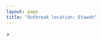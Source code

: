 ```yaml
---
layout: page
title: "Outbreak location: Etawah"
---
```

<div id="mapid">
<script src="https://buda-magenta.github.io/hazard_map/load_map.js"></script>
><script>
var marker_outbreak = L.marker([26.718324, 79.090254],{"autoPan": true}).addTo(map); marker_outbreak.bindTooltip("Etawah").openTooltip();

var circle_1 = L.circle([25.531031, 78.652689], {"pane": "markerPane", "color": "red", "fill": true, "fillOpacity": 0.2, "fillRule": "evenodd", "lineCap": "round", "lineJoin": "round", "opacity": 1.0, "radius": 436346, "stroke": true, "weight": 2}).addTo(map);
circle_1.bindTooltip("Jhansi<br>rank: 1<br>hazard index: 0.109087")

var circle_2 = L.circle([26.460914, 80.321759], {"pane": "markerPane", "color": "red", "fill": true, "fillOpacity": 0.2, "fillRule": "evenodd", "lineCap": "round", "lineJoin": "round", "opacity": 1.0, "radius": 235361, "stroke": true, "weight": 2}).addTo(map);
circle_2.bindTooltip("Kanpur<br>rank: 2<br>hazard index: 0.058840")

var circle_3 = L.circle([26.838100, 80.934600], {"pane": "markerPane", "color": "red", "fill": true, "fillOpacity": 0.2, "fillRule": "evenodd", "lineCap": "round", "lineJoin": "round", "opacity": 1.0, "radius": 150253, "stroke": true, "weight": 2}).addTo(map);
circle_3.bindTooltip("Lucknow<br>rank: 3<br>hazard index: 0.037563")

var circle_4 = L.circle([27.175255, 78.009816], {"pane": "markerPane", "color": "red", "fill": true, "fillOpacity": 0.2, "fillRule": "evenodd", "lineCap": "round", "lineJoin": "round", "opacity": 1.0, "radius": 79591, "stroke": true, "weight": 2}).addTo(map);
circle_4.bindTooltip("Agra<br>rank: 4<br>hazard index: 0.019898")

var circle_5 = L.circle([26.203725, 78.157363], {"pane": "markerPane", "color": "red", "fill": true, "fillOpacity": 0.2, "fillRule": "evenodd", "lineCap": "round", "lineJoin": "round", "opacity": 1.0, "radius": 77080, "stroke": true, "weight": 2}).addTo(map);
circle_5.bindTooltip("Gwalior<br>rank: 5<br>hazard index: 0.019270")

var circle_6 = L.circle([28.651718, 77.221939], {"pane": "markerPane", "color": "red", "fill": true, "fillOpacity": 0.2, "fillRule": "evenodd", "lineCap": "round", "lineJoin": "round", "opacity": 1.0, "radius": 69134, "stroke": true, "weight": 2}).addTo(map);
circle_6.bindTooltip("Delhi<br>rank: 6<br>hazard index: 0.017284")

var circle_7 = L.circle([27.876990, 78.137290], {"pane": "markerPane", "color": "red", "fill": true, "fillOpacity": 0.2, "fillRule": "evenodd", "lineCap": "round", "lineJoin": "round", "opacity": 1.0, "radius": 42686, "stroke": true, "weight": 2}).addTo(map);
circle_7.bindTooltip("Aligarh<br>rank: 7<br>hazard index: 0.010672")

var circle_8 = L.circle([28.457876, 79.405571], {"pane": "markerPane", "color": "red", "fill": true, "fillOpacity": 0.2, "fillRule": "evenodd", "lineCap": "round", "lineJoin": "round", "opacity": 1.0, "radius": 33552, "stroke": true, "weight": 2}).addTo(map);
circle_8.bindTooltip("Bareilly<br>rank: 8<br>hazard index: 0.008388")

var circle_9 = L.circle([27.177366, 78.389912], {"pane": "markerPane", "color": "red", "fill": true, "fillOpacity": 0.2, "fillRule": "evenodd", "lineCap": "round", "lineJoin": "round", "opacity": 1.0, "radius": 33393, "stroke": true, "weight": 2}).addTo(map);
circle_9.bindTooltip("Firozabad<br>rank: 9<br>hazard index: 0.008348")

var circle_10 = L.circle([25.438130, 81.833800], {"pane": "markerPane", "color": "red", "fill": true, "fillOpacity": 0.2, "fillRule": "evenodd", "lineCap": "round", "lineJoin": "round", "opacity": 1.0, "radius": 23275, "stroke": true, "weight": 2}).addTo(map);
circle_10.bindTooltip("Allahabad<br>rank: 10<br>hazard index: 0.005819")

var circle_11 = L.circle([26.575504, 80.613762], {"pane": "markerPane", "color": "red", "fill": true, "fillOpacity": 0.2, "fillRule": "evenodd", "lineCap": "round", "lineJoin": "round", "opacity": 1.0, "radius": 17357, "stroke": true, "weight": 2}).addTo(map);
circle_11.bindTooltip("Unnao<br>rank: 11<br>hazard index: 0.004339")

var circle_12 = L.circle([26.500000, 78.750000], {"pane": "markerPane", "color": "red", "fill": true, "fillOpacity": 0.2, "fillRule": "evenodd", "lineCap": "round", "lineJoin": "round", "opacity": 1.0, "radius": 16465, "stroke": true, "weight": 2}).addTo(map);
circle_12.bindTooltip("Bhind<br>rank: 12<br>hazard index: 0.004116")

var circle_13 = L.circle([27.504639, 80.829466], {"pane": "markerPane", "color": "red", "fill": true, "fillOpacity": 0.2, "fillRule": "evenodd", "lineCap": "round", "lineJoin": "round", "opacity": 1.0, "radius": 15663, "stroke": true, "weight": 2}).addTo(map);
circle_13.bindTooltip("Sitapur<br>rank: 13<br>hazard index: 0.003916")

var circle_14 = L.circle([25.375241, 77.828119], {"pane": "markerPane", "color": "red", "fill": true, "fillOpacity": 0.2, "fillRule": "evenodd", "lineCap": "round", "lineJoin": "round", "opacity": 1.0, "radius": 13980, "stroke": true, "weight": 2}).addTo(map);
circle_14.bindTooltip("Shivpuri<br>rank: 14<br>hazard index: 0.003495")

var circle_15 = L.circle([27.633333, 77.583333], {"pane": "markerPane", "color": "red", "fill": true, "fillOpacity": 0.2, "fillRule": "evenodd", "lineCap": "round", "lineJoin": "round", "opacity": 1.0, "radius": 13140, "stroke": true, "weight": 2}).addTo(map);
circle_15.bindTooltip("Mathura<br>rank: 15<br>hazard index: 0.003285")

var circle_16 = L.circle([27.912633, 79.746563], {"pane": "markerPane", "color": "red", "fill": true, "fillOpacity": 0.2, "fillRule": "evenodd", "lineCap": "round", "lineJoin": "round", "opacity": 1.0, "radius": 12252, "stroke": true, "weight": 2}).addTo(map);
circle_16.bindTooltip("Shahjahanpur<br>rank: 16<br>hazard index: 0.003063")

var circle_17 = L.circle([26.915458, 75.818982], {"pane": "markerPane", "color": "red", "fill": true, "fillOpacity": 0.2, "fillRule": "evenodd", "lineCap": "round", "lineJoin": "round", "opacity": 1.0, "radius": 10855, "stroke": true, "weight": 2}).addTo(map);
circle_17.bindTooltip("Jaipur<br>rank: 17<br>hazard index: 0.002714")

var circle_18 = L.circle([27.437194, 79.489129], {"pane": "markerPane", "color": "red", "fill": true, "fillOpacity": 0.2, "fillRule": "evenodd", "lineCap": "round", "lineJoin": "round", "opacity": 1.0, "radius": 10301, "stroke": true, "weight": 2}).addTo(map);
circle_18.bindTooltip("Farrukhabad<br>rank: 18<br>hazard index: 0.002575")

var circle_19 = L.circle([25.609324, 85.123525], {"pane": "markerPane", "color": "red", "fill": true, "fillOpacity": 0.2, "fillRule": "evenodd", "lineCap": "round", "lineJoin": "round", "opacity": 1.0, "radius": 9541, "stroke": true, "weight": 2}).addTo(map);
circle_19.bindTooltip("Patna<br>rank: 19<br>hazard index: 0.002385")

var circle_20 = L.circle([27.338577, 80.097526], {"pane": "markerPane", "color": "red", "fill": true, "fillOpacity": 0.2, "fillRule": "evenodd", "lineCap": "round", "lineJoin": "round", "opacity": 1.0, "radius": 9311, "stroke": true, "weight": 2}).addTo(map);
circle_20.bindTooltip("Hardoi<br>rank: 20<br>hazard index: 0.002328")

var circle_21 = L.circle([25.750000, 78.500000], {"pane": "markerPane", "color": "red", "fill": true, "fillOpacity": 0.2, "fillRule": "evenodd", "lineCap": "round", "lineJoin": "round", "opacity": 1.0, "radius": 9238, "stroke": true, "weight": 2}).addTo(map);
circle_21.bindTooltip("Datia<br>rank: 21<br>hazard index: 0.002310")

var circle_22 = L.circle([26.166667, 77.500000], {"pane": "markerPane", "color": "red", "fill": true, "fillOpacity": 0.2, "fillRule": "evenodd", "lineCap": "round", "lineJoin": "round", "opacity": 1.0, "radius": 8466, "stroke": true, "weight": 2}).addTo(map);
circle_22.bindTooltip("Morena<br>rank: 22<br>hazard index: 0.002117")

var circle_23 = L.circle([29.000653, 77.768229], {"pane": "markerPane", "color": "red", "fill": true, "fillOpacity": 0.2, "fillRule": "evenodd", "lineCap": "round", "lineJoin": "round", "opacity": 1.0, "radius": 8374, "stroke": true, "weight": 2}).addTo(map);
circle_23.bindTooltip("Meerut<br>rank: 23<br>hazard index: 0.002094")

var circle_24 = L.circle([25.935955, 79.424328], {"pane": "markerPane", "color": "red", "fill": true, "fillOpacity": 0.2, "fillRule": "evenodd", "lineCap": "round", "lineJoin": "round", "opacity": 1.0, "radius": 8223, "stroke": true, "weight": 2}).addTo(map);
circle_24.bindTooltip("Orai<br>rank: 24<br>hazard index: 0.002056")

var circle_25 = L.circle([25.476300, 80.339500], {"pane": "markerPane", "color": "red", "fill": true, "fillOpacity": 0.2, "fillRule": "evenodd", "lineCap": "round", "lineJoin": "round", "opacity": 1.0, "radius": 8214, "stroke": true, "weight": 2}).addTo(map);
circle_25.bindTooltip("Banda<br>rank: 25<br>hazard index: 0.002054")

var circle_26 = L.circle([27.265212, 77.369126], {"pane": "markerPane", "color": "red", "fill": true, "fillOpacity": 0.2, "fillRule": "evenodd", "lineCap": "round", "lineJoin": "round", "opacity": 1.0, "radius": 7652, "stroke": true, "weight": 2}).addTo(map);
circle_26.bindTooltip("Bharatpur<br>rank: 26<br>hazard index: 0.001913")

var circle_27 = L.circle([23.258486, 77.401989], {"pane": "markerPane", "color": "red", "fill": true, "fillOpacity": 0.2, "fillRule": "evenodd", "lineCap": "round", "lineJoin": "round", "opacity": 1.0, "radius": 7571, "stroke": true, "weight": 2}).addTo(map);
circle_27.bindTooltip("Bhopal<br>rank: 27<br>hazard index: 0.001893")

var circle_28 = L.circle([27.036604, 78.651436], {"pane": "markerPane", "color": "red", "fill": true, "fillOpacity": 0.2, "fillRule": "evenodd", "lineCap": "round", "lineJoin": "round", "opacity": 1.0, "radius": 6899, "stroke": true, "weight": 2}).addTo(map);
circle_28.bindTooltip("Shikohabad<br>rank: 28<br>hazard index: 0.001725")

var circle_29 = L.circle([22.541418, 88.357691], {"pane": "markerPane", "color": "red", "fill": true, "fillOpacity": 0.2, "fillRule": "evenodd", "lineCap": "round", "lineJoin": "round", "opacity": 1.0, "radius": 6882, "stroke": true, "weight": 2}).addTo(map);
circle_29.bindTooltip("Kolkata<br>rank: 29<br>hazard index: 0.001721")

var circle_30 = L.circle([25.565691, 80.063489], {"pane": "markerPane", "color": "red", "fill": true, "fillOpacity": 0.2, "fillRule": "evenodd", "lineCap": "round", "lineJoin": "round", "opacity": 1.0, "radius": 6720, "stroke": true, "weight": 2}).addTo(map);
circle_30.bindTooltip("Khanna<br>rank: 30<br>hazard index: 0.001680")

var circle_31 = L.circle([24.700385, 78.518668], {"pane": "markerPane", "color": "red", "fill": true, "fillOpacity": 0.2, "fillRule": "evenodd", "lineCap": "round", "lineJoin": "round", "opacity": 1.0, "radius": 6685, "stroke": true, "weight": 2}).addTo(map);
circle_31.bindTooltip("Lalitpur<br>rank: 31<br>hazard index: 0.001671")

var circle_32 = L.circle([26.439874, 80.018000], {"pane": "markerPane", "color": "red", "fill": true, "fillOpacity": 0.2, "fillRule": "evenodd", "lineCap": "round", "lineJoin": "round", "opacity": 1.0, "radius": 5778, "stroke": true, "weight": 2}).addTo(map);
circle_32.bindTooltip("Akbarpur<br>rank: 32<br>hazard index: 0.001445")

var circle_33 = L.circle([26.653396, 77.624206], {"pane": "markerPane", "color": "red", "fill": true, "fillOpacity": 0.2, "fillRule": "evenodd", "lineCap": "round", "lineJoin": "round", "opacity": 1.0, "radius": 5592, "stroke": true, "weight": 2}).addTo(map);
circle_33.bindTooltip("Dhaulpur<br>rank: 33<br>hazard index: 0.001398")

var circle_34 = L.circle([29.154148, 77.305954], {"pane": "markerPane", "color": "red", "fill": true, "fillOpacity": 0.2, "fillRule": "evenodd", "lineCap": "round", "lineJoin": "round", "opacity": 1.0, "radius": 5180, "stroke": true, "weight": 2}).addTo(map);
circle_34.bindTooltip("Baraut<br>rank: 34<br>hazard index: 0.001295")

var circle_35 = L.circle([27.573243, 78.111739], {"pane": "markerPane", "color": "red", "fill": true, "fillOpacity": 0.2, "fillRule": "evenodd", "lineCap": "round", "lineJoin": "round", "opacity": 1.0, "radius": 4843, "stroke": true, "weight": 2}).addTo(map);
circle_35.bindTooltip("Hathras<br>rank: 35<br>hazard index: 0.001211")

var circle_36 = L.circle([26.671329, 83.364583], {"pane": "markerPane", "color": "red", "fill": true, "fillOpacity": 0.2, "fillRule": "evenodd", "lineCap": "round", "lineJoin": "round", "opacity": 1.0, "radius": 4843, "stroke": true, "weight": 2}).addTo(map);
circle_36.bindTooltip("Gorakhpur<br>rank: 36<br>hazard index: 0.001211")

var circle_37 = L.circle([25.335649, 83.007629], {"pane": "markerPane", "color": "red", "fill": true, "fillOpacity": 0.2, "fillRule": "evenodd", "lineCap": "round", "lineJoin": "round", "opacity": 1.0, "radius": 4528, "stroke": true, "weight": 2}).addTo(map);
circle_37.bindTooltip("Varanasi<br>rank: 37<br>hazard index: 0.001132")

var circle_38 = L.circle([28.068312, 79.046073], {"pane": "markerPane", "color": "red", "fill": true, "fillOpacity": 0.2, "fillRule": "evenodd", "lineCap": "round", "lineJoin": "round", "opacity": 1.0, "radius": 4432, "stroke": true, "weight": 2}).addTo(map);
circle_38.bindTooltip("Budaun<br>rank: 38<br>hazard index: 0.001108")

var circle_39 = L.circle([26.250000, 81.250000], {"pane": "markerPane", "color": "red", "fill": true, "fillOpacity": 0.2, "fillRule": "evenodd", "lineCap": "round", "lineJoin": "round", "opacity": 1.0, "radius": 4194, "stroke": true, "weight": 2}).addTo(map);
circle_39.bindTooltip("Rae Bareli<br>rank: 39<br>hazard index: 0.001049")

var circle_40 = L.circle([27.209822, 79.048137], {"pane": "markerPane", "color": "red", "fill": true, "fillOpacity": 0.2, "fillRule": "evenodd", "lineCap": "round", "lineJoin": "round", "opacity": 1.0, "radius": 4122, "stroke": true, "weight": 2}).addTo(map);
circle_40.bindTooltip("Mainpuri<br>rank: 40<br>hazard index: 0.001031")

var circle_41 = L.circle([22.720362, 75.868200], {"pane": "markerPane", "color": "red", "fill": true, "fillOpacity": 0.2, "fillRule": "evenodd", "lineCap": "round", "lineJoin": "round", "opacity": 1.0, "radius": 3736, "stroke": true, "weight": 2}).addTo(map);
circle_41.bindTooltip("Indore<br>rank: 41<br>hazard index: 0.000934")

var circle_42 = L.circle([22.275879, 79.721045], {"pane": "markerPane", "color": "red", "fill": true, "fillOpacity": 0.2, "fillRule": "evenodd", "lineCap": "round", "lineJoin": "round", "opacity": 1.0, "radius": 3662, "stroke": true, "weight": 2}).addTo(map);
circle_42.bindTooltip("Seoni<br>rank: 42<br>hazard index: 0.000916")

var circle_43 = L.circle([26.296772, 73.035143], {"pane": "markerPane", "color": "red", "fill": true, "fillOpacity": 0.2, "fillRule": "evenodd", "lineCap": "round", "lineJoin": "round", "opacity": 1.0, "radius": 3651, "stroke": true, "weight": 2}).addTo(map);
circle_43.bindTooltip("Jodhpur<br>rank: 43<br>hazard index: 0.000913")

var circle_44 = L.circle([19.075990, 72.877393], {"pane": "markerPane", "color": "red", "fill": true, "fillOpacity": 0.2, "fillRule": "evenodd", "lineCap": "round", "lineJoin": "round", "opacity": 1.0, "radius": 3409, "stroke": true, "weight": 2}).addTo(map);
circle_44.bindTooltip("Mumbai<br>rank: 44<br>hazard index: 0.000852")

var circle_45 = L.circle([28.488378, 78.735249], {"pane": "markerPane", "color": "red", "fill": true, "fillOpacity": 0.2, "fillRule": "evenodd", "lineCap": "round", "lineJoin": "round", "opacity": 1.0, "radius": 3231, "stroke": true, "weight": 2}).addTo(map);
circle_45.bindTooltip("Chandausi<br>rank: 45<br>hazard index: 0.000808")

var circle_46 = L.circle([23.160894, 79.949770], {"pane": "markerPane", "color": "red", "fill": true, "fillOpacity": 0.2, "fillRule": "evenodd", "lineCap": "round", "lineJoin": "round", "opacity": 1.0, "radius": 2900, "stroke": true, "weight": 2}).addTo(map);
circle_46.bindTooltip("Jabalpur<br>rank: 46<br>hazard index: 0.000725")

var circle_47 = L.circle([27.883846, 78.634890], {"pane": "markerPane", "color": "red", "fill": true, "fillOpacity": 0.2, "fillRule": "evenodd", "lineCap": "round", "lineJoin": "round", "opacity": 1.0, "radius": 2832, "stroke": true, "weight": 2}).addTo(map);
circle_47.bindTooltip("Kasganj<br>rank: 47<br>hazard index: 0.000708")

var circle_48 = L.circle([23.809612, 78.759114], {"pane": "markerPane", "color": "red", "fill": true, "fillOpacity": 0.2, "fillRule": "evenodd", "lineCap": "round", "lineJoin": "round", "opacity": 1.0, "radius": 2709, "stroke": true, "weight": 2}).addTo(map);
circle_48.bindTooltip("Sagar<br>rank: 48<br>hazard index: 0.000677")

var circle_49 = L.circle([25.843539, 80.918004], {"pane": "markerPane", "color": "red", "fill": true, "fillOpacity": 0.2, "fillRule": "evenodd", "lineCap": "round", "lineJoin": "round", "opacity": 1.0, "radius": 2678, "stroke": true, "weight": 2}).addTo(map);
circle_49.bindTooltip("Fatehpur<br>rank: 49<br>hazard index: 0.000670")

var circle_50 = L.circle([28.863842, 78.805778], {"pane": "markerPane", "color": "red", "fill": true, "fillOpacity": 0.2, "fillRule": "evenodd", "lineCap": "round", "lineJoin": "round", "opacity": 1.0, "radius": 2571, "stroke": true, "weight": 2}).addTo(map);
circle_50.bindTooltip("Moradabad<br>rank: 50<br>hazard index: 0.000643")

var circle_51 = L.circle([21.149813, 79.082056], {"pane": "markerPane", "color": "red", "fill": true, "fillOpacity": 0.2, "fillRule": "evenodd", "lineCap": "round", "lineJoin": "round", "opacity": 1.0, "radius": 2309, "stroke": true, "weight": 2}).addTo(map);
circle_51.bindTooltip("Nagpur<br>rank: 51<br>hazard index: 0.000577")

var circle_52 = L.circle([30.909016, 75.851601], {"pane": "markerPane", "color": "red", "fill": true, "fillOpacity": 0.2, "fillRule": "evenodd", "lineCap": "round", "lineJoin": "round", "opacity": 1.0, "radius": 2281, "stroke": true, "weight": 2}).addTo(map);
circle_52.bindTooltip("Ludhiana<br>rank: 52<br>hazard index: 0.000570")

var circle_53 = L.circle([22.801519, 86.202958], {"pane": "markerPane", "color": "red", "fill": true, "fillOpacity": 0.2, "fillRule": "evenodd", "lineCap": "round", "lineJoin": "round", "opacity": 1.0, "radius": 2069, "stroke": true, "weight": 2}).addTo(map);
circle_53.bindTooltip("Jamshedpur<br>rank: 53<br>hazard index: 0.000517")

var circle_54 = L.circle([27.109667, 81.918329], {"pane": "markerPane", "color": "red", "fill": true, "fillOpacity": 0.2, "fillRule": "evenodd", "lineCap": "round", "lineJoin": "round", "opacity": 1.0, "radius": 1928, "stroke": true, "weight": 2}).addTo(map);
circle_54.bindTooltip("Gonda<br>rank: 54<br>hazard index: 0.000482")

var circle_55 = L.circle([23.916667, 78.000000], {"pane": "markerPane", "color": "red", "fill": true, "fillOpacity": 0.2, "fillRule": "evenodd", "lineCap": "round", "lineJoin": "round", "opacity": 1.0, "radius": 1892, "stroke": true, "weight": 2}).addTo(map);
circle_55.bindTooltip("Vidisha<br>rank: 55<br>hazard index: 0.000473")

var circle_56 = L.circle([26.638076, 82.059024], {"pane": "markerPane", "color": "red", "fill": true, "fillOpacity": 0.2, "fillRule": "evenodd", "lineCap": "round", "lineJoin": "round", "opacity": 1.0, "radius": 1848, "stroke": true, "weight": 2}).addTo(map);
circle_56.bindTooltip("Faizabad<br>rank: 56<br>hazard index: 0.000462")

var circle_57 = L.circle([28.794068, 79.185930], {"pane": "markerPane", "color": "red", "fill": true, "fillOpacity": 0.2, "fillRule": "evenodd", "lineCap": "round", "lineJoin": "round", "opacity": 1.0, "radius": 1730, "stroke": true, "weight": 2}).addTo(map);
circle_57.bindTooltip("Rampur<br>rank: 57<br>hazard index: 0.000433")

var circle_58 = L.circle([28.740613, 77.835426], {"pane": "markerPane", "color": "red", "fill": true, "fillOpacity": 0.2, "fillRule": "evenodd", "lineCap": "round", "lineJoin": "round", "opacity": 1.0, "radius": 1681, "stroke": true, "weight": 2}).addTo(map);
circle_58.bindTooltip("Hapur<br>rank: 58<br>hazard index: 0.000420")

var circle_59 = L.circle([24.500000, 77.500000], {"pane": "markerPane", "color": "red", "fill": true, "fillOpacity": 0.2, "fillRule": "evenodd", "lineCap": "round", "lineJoin": "round", "opacity": 1.0, "radius": 1670, "stroke": true, "weight": 2}).addTo(map);
circle_59.bindTooltip("Guna<br>rank: 59<br>hazard index: 0.000418")

var circle_60 = L.circle([29.938447, 78.145298], {"pane": "markerPane", "color": "red", "fill": true, "fillOpacity": 0.2, "fillRule": "evenodd", "lineCap": "round", "lineJoin": "round", "opacity": 1.0, "radius": 1593, "stroke": true, "weight": 2}).addTo(map);
circle_60.bindTooltip("Haridwar<br>rank: 60<br>hazard index: 0.000398")

var circle_61 = L.circle([25.512719, 86.090571], {"pane": "markerPane", "color": "red", "fill": true, "fillOpacity": 0.2, "fillRule": "evenodd", "lineCap": "round", "lineJoin": "round", "opacity": 1.0, "radius": 1564, "stroke": true, "weight": 2}).addTo(map);
circle_61.bindTooltip("Begusarai<br>rank: 61<br>hazard index: 0.000391")

var circle_62 = L.circle([26.716413, 88.430992], {"pane": "markerPane", "color": "red", "fill": true, "fillOpacity": 0.2, "fillRule": "evenodd", "lineCap": "round", "lineJoin": "round", "opacity": 1.0, "radius": 1554, "stroke": true, "weight": 2}).addTo(map);
circle_62.bindTooltip("Siliguri<br>rank: 62<br>hazard index: 0.000389")

var circle_63 = L.circle([24.935635, 82.647701], {"pane": "markerPane", "color": "red", "fill": true, "fillOpacity": 0.2, "fillRule": "evenodd", "lineCap": "round", "lineJoin": "round", "opacity": 1.0, "radius": 1550, "stroke": true, "weight": 2}).addTo(map);
circle_63.bindTooltip("Mirzapur<br>rank: 63<br>hazard index: 0.000388")

var circle_64 = L.circle([26.148658, 85.340013], {"pane": "markerPane", "color": "red", "fill": true, "fillOpacity": 0.2, "fillRule": "evenodd", "lineCap": "round", "lineJoin": "round", "opacity": 1.0, "radius": 1500, "stroke": true, "weight": 2}).addTo(map);
circle_64.bindTooltip("Muzaffarpur<br>rank: 64<br>hazard index: 0.000375")

var circle_65 = L.circle([25.623457, 84.596839], {"pane": "markerPane", "color": "red", "fill": true, "fillOpacity": 0.2, "fillRule": "evenodd", "lineCap": "round", "lineJoin": "round", "opacity": 1.0, "radius": 1480, "stroke": true, "weight": 2}).addTo(map);
circle_65.bindTooltip("Arrah<br>rank: 65<br>hazard index: 0.000370")

var circle_66 = L.circle([26.242511, 82.296169], {"pane": "markerPane", "color": "red", "fill": true, "fillOpacity": 0.2, "fillRule": "evenodd", "lineCap": "round", "lineJoin": "round", "opacity": 1.0, "radius": 1457, "stroke": true, "weight": 2}).addTo(map);
circle_66.bindTooltip("Sultanpur<br>rank: 66<br>hazard index: 0.000364")

var circle_67 = L.circle([28.388861, 77.974798], {"pane": "markerPane", "color": "red", "fill": true, "fillOpacity": 0.2, "fillRule": "evenodd", "lineCap": "round", "lineJoin": "round", "opacity": 1.0, "radius": 1425, "stroke": true, "weight": 2}).addTo(map);
circle_67.bindTooltip("Bulandshahr<br>rank: 67<br>hazard index: 0.000356")

var circle_68 = L.circle([25.603508, 83.507454], {"pane": "markerPane", "color": "red", "fill": true, "fillOpacity": 0.2, "fillRule": "evenodd", "lineCap": "round", "lineJoin": "round", "opacity": 1.0, "radius": 1269, "stroke": true, "weight": 2}).addTo(map);
circle_68.bindTooltip("Ghazipur<br>rank: 68<br>hazard index: 0.000317")

var circle_69 = L.circle([29.988077, 77.508130], {"pane": "markerPane", "color": "red", "fill": true, "fillOpacity": 0.2, "fillRule": "evenodd", "lineCap": "round", "lineJoin": "round", "opacity": 1.0, "radius": 1266, "stroke": true, "weight": 2}).addTo(map);
circle_69.bindTooltip("Saharanpur<br>rank: 69<br>hazard index: 0.000317")

var circle_70 = L.circle([25.560900, 87.647654], {"pane": "markerPane", "color": "red", "fill": true, "fillOpacity": 0.2, "fillRule": "evenodd", "lineCap": "round", "lineJoin": "round", "opacity": 1.0, "radius": 1219, "stroke": true, "weight": 2}).addTo(map);
circle_70.bindTooltip("Katihar<br>rank: 70<br>hazard index: 0.000305")

var circle_71 = L.circle([31.292011, 75.568058], {"pane": "markerPane", "color": "red", "fill": true, "fillOpacity": 0.2, "fillRule": "evenodd", "lineCap": "round", "lineJoin": "round", "opacity": 1.0, "radius": 1218, "stroke": true, "weight": 2}).addTo(map);
circle_71.bindTooltip("Jalandhar<br>rank: 71<br>hazard index: 0.000305")

var circle_72 = L.circle([25.954628, 83.647350], {"pane": "markerPane", "color": "red", "fill": true, "fillOpacity": 0.2, "fillRule": "evenodd", "lineCap": "round", "lineJoin": "round", "opacity": 1.0, "radius": 1191, "stroke": true, "weight": 2}).addTo(map);
circle_72.bindTooltip("Maunath Bhanjan<br>rank: 72<br>hazard index: 0.000298")

var circle_73 = L.circle([27.733696, 81.477321], {"pane": "markerPane", "color": "red", "fill": true, "fillOpacity": 0.2, "fillRule": "evenodd", "lineCap": "round", "lineJoin": "round", "opacity": 1.0, "radius": 1173, "stroke": true, "weight": 2}).addTo(map);
circle_73.bindTooltip("Bahraich<br>rank: 73<br>hazard index: 0.000293")

var circle_74 = L.circle([18.521428, 73.854454], {"pane": "markerPane", "color": "red", "fill": true, "fillOpacity": 0.2, "fillRule": "evenodd", "lineCap": "round", "lineJoin": "round", "opacity": 1.0, "radius": 1148, "stroke": true, "weight": 2}).addTo(map);
circle_74.bindTooltip("Pune<br>rank: 74<br>hazard index: 0.000287")

var circle_75 = L.circle([21.170200, 72.831100], {"pane": "markerPane", "color": "red", "fill": true, "fillOpacity": 0.2, "fillRule": "evenodd", "lineCap": "round", "lineJoin": "round", "opacity": 1.0, "radius": 1097, "stroke": true, "weight": 2}).addTo(map);
circle_75.bindTooltip("Surat<br>rank: 75<br>hazard index: 0.000274")

var circle_76 = L.circle([17.388786, 78.461065], {"pane": "markerPane", "color": "red", "fill": true, "fillOpacity": 0.2, "fillRule": "evenodd", "lineCap": "round", "lineJoin": "round", "opacity": 1.0, "radius": 1091, "stroke": true, "weight": 2}).addTo(map);
circle_76.bindTooltip("Hyderabad<br>rank: 76<br>hazard index: 0.000273")

var circle_77 = L.circle([24.917151, 76.696403], {"pane": "markerPane", "color": "red", "fill": true, "fillOpacity": 0.2, "fillRule": "evenodd", "lineCap": "round", "lineJoin": "round", "opacity": 1.0, "radius": 1050, "stroke": true, "weight": 2}).addTo(map);
circle_77.bindTooltip("Baran<br>rank: 77<br>hazard index: 0.000263")

var circle_78 = L.circle([25.623400, 85.041700], {"pane": "markerPane", "color": "red", "fill": true, "fillOpacity": 0.2, "fillRule": "evenodd", "lineCap": "round", "lineJoin": "round", "opacity": 1.0, "radius": 1033, "stroke": true, "weight": 2}).addTo(map);
circle_78.bindTooltip("Dinapur Nizamat<br>rank: 78<br>hazard index: 0.000258")

var circle_79 = L.circle([23.795281, 86.430964], {"pane": "markerPane", "color": "red", "fill": true, "fillOpacity": 0.2, "fillRule": "evenodd", "lineCap": "round", "lineJoin": "round", "opacity": 1.0, "radius": 993, "stroke": true, "weight": 2}).addTo(map);
circle_79.bindTooltip("Dhanbad<br>rank: 79<br>hazard index: 0.000248")

var circle_80 = L.circle([28.428262, 77.002700], {"pane": "markerPane", "color": "red", "fill": true, "fillOpacity": 0.2, "fillRule": "evenodd", "lineCap": "round", "lineJoin": "round", "opacity": 1.0, "radius": 977, "stroke": true, "weight": 2}).addTo(map);
circle_80.bindTooltip("Gurgaon<br>rank: 80<br>hazard index: 0.000244")

var circle_81 = L.circle([28.205907, 77.875714], {"pane": "markerPane", "color": "red", "fill": true, "fillOpacity": 0.2, "fillRule": "evenodd", "lineCap": "round", "lineJoin": "round", "opacity": 1.0, "radius": 956, "stroke": true, "weight": 2}).addTo(map);
circle_81.bindTooltip("Khurja<br>rank: 81<br>hazard index: 0.000239")

var circle_82 = L.circle([13.083694, 80.270186], {"pane": "markerPane", "color": "red", "fill": true, "fillOpacity": 0.2, "fillRule": "evenodd", "lineCap": "round", "lineJoin": "round", "opacity": 1.0, "radius": 950, "stroke": true, "weight": 2}).addTo(map);
circle_82.bindTooltip("Chennai<br>rank: 82<br>hazard index: 0.000238")

var circle_83 = L.circle([28.402979, 77.310384], {"pane": "markerPane", "color": "red", "fill": true, "fillOpacity": 0.2, "fillRule": "evenodd", "lineCap": "round", "lineJoin": "round", "opacity": 1.0, "radius": 925, "stroke": true, "weight": 2}).addTo(map);
circle_83.bindTooltip("Faridabad<br>rank: 83<br>hazard index: 0.000231")

var circle_84 = L.circle([23.687130, 86.974659], {"pane": "markerPane", "color": "red", "fill": true, "fillOpacity": 0.2, "fillRule": "evenodd", "lineCap": "round", "lineJoin": "round", "opacity": 1.0, "radius": 865, "stroke": true, "weight": 2}).addTo(map);
circle_84.bindTooltip("Asansol<br>rank: 84<br>hazard index: 0.000216")

var circle_85 = L.circle([21.237947, 81.633683], {"pane": "markerPane", "color": "red", "fill": true, "fillOpacity": 0.2, "fillRule": "evenodd", "lineCap": "round", "lineJoin": "round", "opacity": 1.0, "radius": 839, "stroke": true, "weight": 2}).addTo(map);
circle_85.bindTooltip("Raipur<br>rank: 85<br>hazard index: 0.000210")

var circle_86 = L.circle([28.753900, 77.399900], {"pane": "markerPane", "color": "red", "fill": true, "fillOpacity": 0.2, "fillRule": "evenodd", "lineCap": "round", "lineJoin": "round", "opacity": 1.0, "radius": 798, "stroke": true, "weight": 2}).addTo(map);
circle_86.bindTooltip("Khora<br>rank: 86<br>hazard index: 0.000200")

var circle_87 = L.circle([25.280733, 83.125128], {"pane": "markerPane", "color": "red", "fill": true, "fillOpacity": 0.2, "fillRule": "evenodd", "lineCap": "round", "lineJoin": "round", "opacity": 1.0, "radius": 757, "stroke": true, "weight": 2}).addTo(map);
circle_87.bindTooltip("Mughal Sarai<br>rank: 87<br>hazard index: 0.000189")

var circle_88 = L.circle([31.634308, 74.873679], {"pane": "markerPane", "color": "red", "fill": true, "fillOpacity": 0.2, "fillRule": "evenodd", "lineCap": "round", "lineJoin": "round", "opacity": 1.0, "radius": 747, "stroke": true, "weight": 2}).addTo(map);
circle_88.bindTooltip("Amritsar<br>rank: 88<br>hazard index: 0.000187")

var circle_89 = L.circle([12.979120, 77.591300], {"pane": "markerPane", "color": "red", "fill": true, "fillOpacity": 0.2, "fillRule": "evenodd", "lineCap": "round", "lineJoin": "round", "opacity": 1.0, "radius": 746, "stroke": true, "weight": 2}).addTo(map);
circle_89.bindTooltip("Bangalore<br>rank: 89<br>hazard index: 0.000187")

var circle_90 = L.circle([28.901090, 76.580193], {"pane": "markerPane", "color": "red", "fill": true, "fillOpacity": 0.2, "fillRule": "evenodd", "lineCap": "round", "lineJoin": "round", "opacity": 1.0, "radius": 711, "stroke": true, "weight": 2}).addTo(map);
circle_90.bindTooltip("Rohtak<br>rank: 90<br>hazard index: 0.000178")

var circle_91 = L.circle([23.174597, 75.785142], {"pane": "markerPane", "color": "red", "fill": true, "fillOpacity": 0.2, "fillRule": "evenodd", "lineCap": "round", "lineJoin": "round", "opacity": 1.0, "radius": 695, "stroke": true, "weight": 2}).addTo(map);
circle_91.bindTooltip("Ujjain<br>rank: 91<br>hazard index: 0.000174")

var circle_92 = L.circle([26.724789, 82.793269], {"pane": "markerPane", "color": "red", "fill": true, "fillOpacity": 0.2, "fillRule": "evenodd", "lineCap": "round", "lineJoin": "round", "opacity": 1.0, "radius": 693, "stroke": true, "weight": 2}).addTo(map);
circle_92.bindTooltip("Basti<br>rank: 92<br>hazard index: 0.000173")

var circle_93 = L.circle([23.535048, 87.338043], {"pane": "markerPane", "color": "red", "fill": true, "fillOpacity": 0.2, "fillRule": "evenodd", "lineCap": "round", "lineJoin": "round", "opacity": 1.0, "radius": 654, "stroke": true, "weight": 2}).addTo(map);
circle_93.bindTooltip("Durgapur<br>rank: 93<br>hazard index: 0.000164")

var circle_94 = L.circle([25.795593, 82.488341], {"pane": "markerPane", "color": "red", "fill": true, "fillOpacity": 0.2, "fillRule": "evenodd", "lineCap": "round", "lineJoin": "round", "opacity": 1.0, "radius": 644, "stroke": true, "weight": 2}).addTo(map);
circle_94.bindTooltip("Jaunpur<br>rank: 94<br>hazard index: 0.000161")

var circle_95 = L.circle([25.773344, 84.784977], {"pane": "markerPane", "color": "red", "fill": true, "fillOpacity": 0.2, "fillRule": "evenodd", "lineCap": "round", "lineJoin": "round", "opacity": 1.0, "radius": 640, "stroke": true, "weight": 2}).addTo(map);
circle_95.bindTooltip("Chapra<br>rank: 95<br>hazard index: 0.000160")

var circle_96 = L.circle([23.021624, 72.579707], {"pane": "markerPane", "color": "red", "fill": true, "fillOpacity": 0.2, "fillRule": "evenodd", "lineCap": "round", "lineJoin": "round", "opacity": 1.0, "radius": 619, "stroke": true, "weight": 2}).addTo(map);
circle_96.bindTooltip("Ahmedabad<br>rank: 96<br>hazard index: 0.000155")

var circle_97 = L.circle([28.570784, 77.327107], {"pane": "markerPane", "color": "red", "fill": true, "fillOpacity": 0.2, "fillRule": "evenodd", "lineCap": "round", "lineJoin": "round", "opacity": 1.0, "radius": 599, "stroke": true, "weight": 2}).addTo(map);
circle_97.bindTooltip("Noida<br>rank: 97<br>hazard index: 0.000150")

var circle_98 = L.circle([25.562071, 84.015672], {"pane": "markerPane", "color": "red", "fill": true, "fillOpacity": 0.2, "fillRule": "evenodd", "lineCap": "round", "lineJoin": "round", "opacity": 1.0, "radius": 581, "stroke": true, "weight": 2}).addTo(map);
circle_98.bindTooltip("Buxar<br>rank: 98<br>hazard index: 0.000145")

var circle_99 = L.circle([28.495208, 80.107541], {"pane": "markerPane", "color": "red", "fill": true, "fillOpacity": 0.2, "fillRule": "evenodd", "lineCap": "round", "lineJoin": "round", "opacity": 1.0, "radius": 562, "stroke": true, "weight": 2}).addTo(map);
circle_99.bindTooltip("Pilibhit<br>rank: 99<br>hazard index: 0.000141")

var circle_100 = L.circle([24.796436, 85.007956], {"pane": "markerPane", "color": "red", "fill": true, "fillOpacity": 0.2, "fillRule": "evenodd", "lineCap": "round", "lineJoin": "round", "opacity": 1.0, "radius": 562, "stroke": true, "weight": 2}).addTo(map);
circle_100.bindTooltip("Gaya<br>rank: 100<br>hazard index: 0.000141")
</script>
</div>